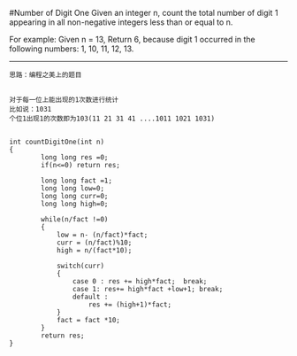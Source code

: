 #Number of Digit One
Given an integer n, count the total number of digit 1 appearing in all non-negative integers less than or equal to n.

For example:
Given n = 13,
Return 6, because digit 1 occurred in the following numbers: 1, 10, 11, 12, 13.


---


```
思路：编程之美上的题目


对于每一位上能出现的1次数进行统计
比如说：1031
个位1出现1的次数即为103(11 21 31 41 ....1011 1021 1031)


int countDigitOne(int n)
{
        long long res =0;
        if(n<=0) return res;
        
        long long fact =1;
        long long low=0;
        long long curr=0;
        long long high=0;
        
        while(n/fact !=0)
        {
            low = n- (n/fact)*fact;
            curr = (n/fact)%10;
            high = n/(fact*10);
            
            switch(curr)
            {
                case 0 : res += high*fact;  break;
                case 1: res+= high*fact +low+1; break;
                default : 
                    res += (high+1)*fact;
            }
            fact = fact *10;
        }
        return res;
}
```